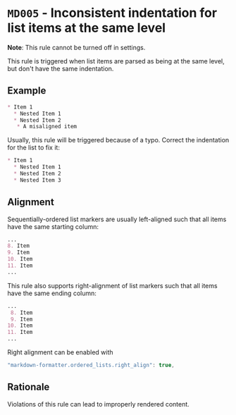 # `MD005` - Inconsistent indentation for list items at the same level

**Note**: This rule cannot be turned off in settings.

This rule is triggered when list items are parsed as being at the same level, but don't have the same indentation.

## Example

```markdown
* Item 1
  * Nested Item 1
  * Nested Item 2
   * A misaligned item
```

Usually, this rule will be triggered because of a typo. Correct the indentation for the list to fix it:

```markdown
* Item 1
  * Nested Item 1
  * Nested Item 2
  * Nested Item 3
```

## Alignment

Sequentially-ordered list markers are usually left-aligned such that all items have the same starting column:

```markdown
...
8. Item
9. Item
10. Item
11. Item
...
```

This rule also supports right-alignment of list markers such that all items have the same ending column:

```markdown
...
 8. Item
 9. Item
10. Item
11. Item
...
```

Right alignment can be enabled with

```typescript
"markdown-formatter.ordered_lists.right_align": true,
```

## Rationale

Violations of this rule can lead to improperly rendered content.
